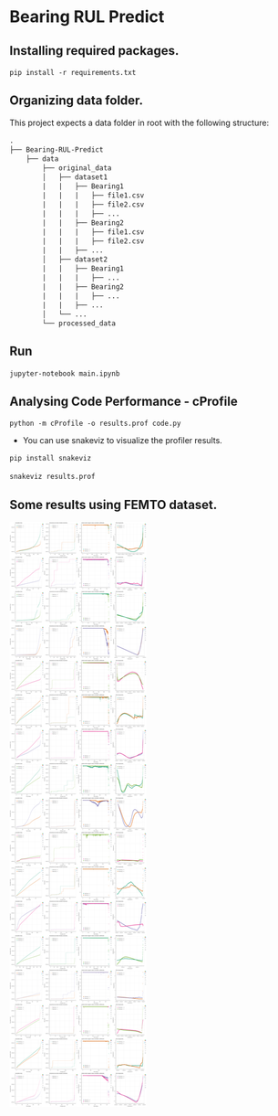 # Bearing RUL Predict

## Installing required packages.
```
pip install -r requirements.txt
```

## Organizing data folder.
This project expects a data folder in root with the following structure:

```
.
├── Bearing-RUL-Predict
    ├── data
        ├── original_data
        │   ├── dataset1
        |   |   ├── Bearing1
        |   |   |   ├── file1.csv      
        |   |   |   ├── file2.csv
        |   |   |   ├── ...
        |   |   ├── Bearing2
        |   |   |   ├── file1.csv      
        |   |   |   ├── file2.csv
        |   |   ├── ...
        │   ├── dataset2
        |   |   ├── Bearing1
        |   |   |   ├── ...
        |   |   ├── Bearing2
        |   |   |   ├── ...
        |   |   ├── ...
        │   └── ...
        └── processed_data
```

## Run
```
jupyter-notebook main.ipynb
```
## Analysing Code Performance - cProfile
```
python -m cProfile -o results.prof code.py
```
* You can use snakeviz to visualize the profiler results.

```
pip install snakeviz

snakeviz results.prof
```

## Some results using FEMTO dataset.
<img src="docs/images/all_bearings_results.png"
     alt="All femto dataset bearings results"/>

